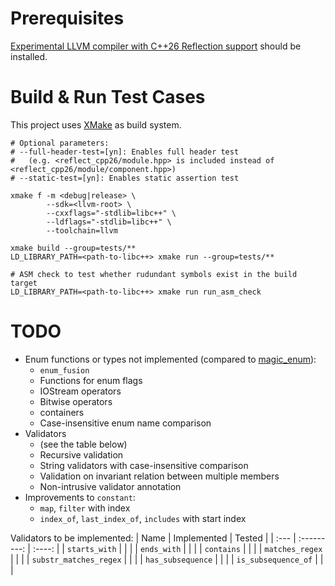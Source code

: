 # Prerequisites
[Experimental LLVM compiler with C++26 Reflection support](https://github.com/bloomberg/clang-p2996/tree/p2996) should be installed.

# Build & Run Test Cases
This project uses [XMake](https://xmake.io) as build system.
```
# Optional parameters:
# --full-header-test=[yn]: Enables full header test
#   (e.g. <reflect_cpp26/module.hpp> is included instead of <reflect_cpp26/module/component.hpp>)
# --static-test=[yn]: Enables static assertion test

xmake f -m <debug|release> \
        --sdk=<llvm-root> \
        --cxxflags="-stdlib=libc++" \
        --ldflags="-stdlib=libc++" \
        --toolchain=llvm

xmake build --group=tests/**
LD_LIBRARY_PATH=<path-to-libc++> xmake run --group=tests/**

# ASM check to test whether rudundant symbols exist in the build target
LD_LIBRARY_PATH=<path-to-libc++> xmake run run_asm_check
```

# TODO
* Enum functions or types not implemented (compared to [magic_enum](https://github.com/Neargye/magic_enum)):
  * `enum_fusion`
  * Functions for enum flags
  * IOStream operators
  * Bitwise operators
  * containers
  * Case-insensitive enum name comparison
* Validators
  * (see the table below)
  * Recursive validation
  * String validators with case-insensitive comparison
  * Validation on invariant relation between multiple members
  * Non-intrusive validator annotation
* Improvements to `constant`:
  * `map`, `filter` with index
  * `index_of`, `last_index_of`, `includes` with start index

Validators to be implemented:
| Name | Implemented | Tested |
| :--- | :---------: | :----: |
| `starts_with` | | |
| `ends_with` | | |
| `contains` | | |
| `matches_regex` | | |
| `substr_matches_regex` | | |
| `has_subsequence` | | |
| `is_subsequence_of` | | |
